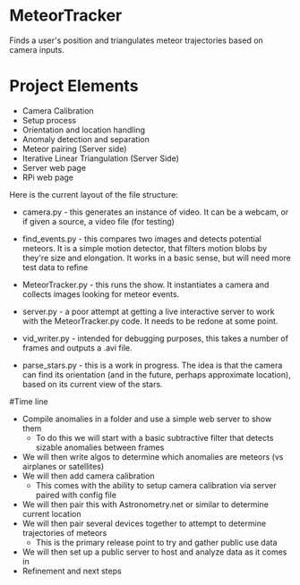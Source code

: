 # MeteorTracker
Finds a user's position and triangulates meteor trajectories based on camera inputs.

# Project Elements
- Camera Calibration
- Setup process
- Orientation and location handling
- Anomaly detection and separation
- Meteor pairing (Server side)
- Iterative Linear Triangulation (Server Side)
- Server web page
- RPi web page


Here is the current layout of the file structure:
- camera.py - this generates an instance of video.  It can be a webcam, or if given a source, a video file (for testing)
- find_events.py - this compares two images and detects potential meteors.  It is a simple motion detector, that filters motion blobs by they're size and elongation.  It works in a basic sense, but will need more test data to refine
- MeteorTracker.py - this runs the show.  It instantiates a camera and collects images looking for meteor events.  
- server.py - a poor attempt at getting a live interactive server to work with the MeteorTracker.py code.  It needs to be redone at some point.
- vid_writer.py - intended for debugging purposes, this takes a number of frames and outputs a .avi file.

- parse_stars.py - this is a work in progress.  The idea is that the camera can find its orientation (and in the future, perhaps approximate location), based on its current view of the stars.


#Time line
- Compile anomalies in a folder and use a simple web server to show them
	- To do this we will start with a basic subtractive filter that detects sizable anomalies between frames
- We will then write algos to determine which anomalies are meteors (vs airplanes or satellites)
- We will then add camera calibration
	- This comes with the ability to setup camera calibration via server paired with config file
- We will then pair this with Astronometry.net or similar to determine current location 
- We will then pair several devices together to attempt to determine trajectories of meteors
	- This is the primary release point to try and gather public use data
- We will then set up a public server to host and analyze data as it comes in
- Refinement and next steps